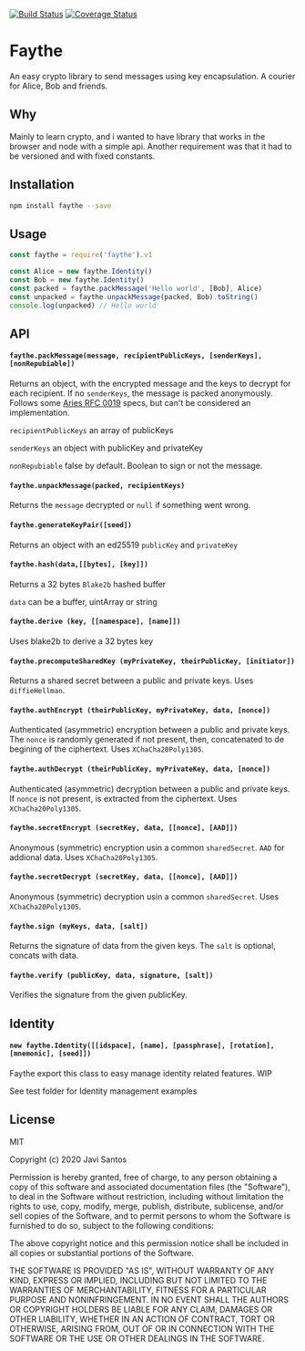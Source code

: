 [![Build Status](https://travis-ci.org/javisantos/faythe.svg?branch=master)](https://travis-ci.org/javisantos/faythe) [![Coverage Status](https://coveralls.io/repos/github/javisantos/faythe/badge.svg?branch=master)](https://coveralls.io/github/javisantos/faythe?branch=master)

# Faythe

An easy crypto library to send messages using key encapsulation. A courier for Alice, Bob and friends.

## Why

Mainly to learn crypto, and i wanted to have library that works in the browser and node with a simple api. Another requirement was that it had to be versioned and with fixed constants.

## Installation

```sh
npm install faythe --save
```

## Usage

```js
const faythe = require('faythe').v1

const Alice = new faythe.Identity()
const Bob = new faythe.Identity()
const packed = faythe.packMessage('Hello world', [Bob], Alice)
const unpacked = faythe.unpackMessage(packed, Bob).toString()
console.log(unpacked) // Hello world
```

## API

#### `faythe.packMessage(message, recipientPublicKeys, [senderKeys], [nonRepubiable])`

Returns an object, with the encrypted message and the keys to decrypt for each recipient. If no `senderKeys`, the message is packed anonymously. Follows some [Aries RFC 0019](https://github.com/hyperledger/aries-rfcs/blob/master/features/0019-encryption-envelope/README.md) specs, but can't be considered an implementation. 


`recipientPublicKeys` an array of publicKeys

`senderKeys` an object with publicKey and privateKey

`nonRepubiable` false by default. Boolean to sign or not the message. 


#### `faythe.unpackMessage(packed, recipientKeys)`

Returns the `message` decrypted or `null` if something went wrong.

#### `faythe.generateKeyPair([seed])`

Returns an object with an ed25519 `publicKey` and `privateKey` 

#### `faythe.hash(data,[[bytes], [key]])`

Returns a 32 bytes `Blake2b` hashed buffer 

`data` can be a buffer, uintArray or string

#### `faythe.derive (key, [[namespace], [name]])`

Uses blake2b to derive a 32 bytes key

#### `faythe.precomputeSharedKey (myPrivateKey, theirPublicKey, [initiator])`

Returns a shared secret between a public and private keys. Uses `diffieHellman`.

#### `faythe.authEncrypt (theirPublicKey, myPrivateKey, data, [nonce])`

Authenticated (asymmetric) encryption between a public and private keys. The `nonce` is randomly generated if not present, then, concatenated to de begining of the ciphertext. Uses `XChaCha20Poly1305`.

#### `faythe.authDecrypt (theirPublicKey, myPrivateKey, data, [nonce])`

Authenticated (asymmetric) decryption between a public and private keys. If `nonce` is not present, is extracted from the ciphertext. Uses `XChaCha20Poly1305`.

#### `faythe.secretEncrypt (secretKey, data, [[nonce], [AAD]])`

Anonymous (symmetric) encryption usin a common `sharedSecret`. `AAD` for addional data. Uses `XChaCha20Poly1305`.

#### `faythe.secretDecrypt (secretKey, data, [[nonce], [AAD]])`

Anonymous (symmetric) decryption usin a common `sharedSecret`. Uses `XChaCha20Poly1305`.

#### `faythe.sign (myKeys, data, [salt])`

Returns the signature of data from the given keys. The `salt` is optional, concats with data.

#### `faythe.verify (publicKey, data, signature, [salt])`

Verifies the signature from the given publicKey.

## Identity

#### `new faythe.Identity([[idspace], [name], [passphrase], [rotation], [mnemonic], [seed]])`

Faythe export this class to easy manage identity related features. WIP

See test folder for Identity management examples

## License

MIT

Copyright (c) 2020 Javi Santos

Permission is hereby granted, free of charge, to any person obtaining a copy
of this software and associated documentation files (the "Software"), to deal
in the Software without restriction, including without limitation the rights
to use, copy, modify, merge, publish, distribute, sublicense, and/or sell
copies of the Software, and to permit persons to whom the Software is
furnished to do so, subject to the following conditions:

The above copyright notice and this permission notice shall be included in all
copies or substantial portions of the Software.

THE SOFTWARE IS PROVIDED "AS IS", WITHOUT WARRANTY OF ANY KIND, EXPRESS OR
IMPLIED, INCLUDING BUT NOT LIMITED TO THE WARRANTIES OF MERCHANTABILITY,
FITNESS FOR A PARTICULAR PURPOSE AND NONINFRINGEMENT. IN NO EVENT SHALL THE
AUTHORS OR COPYRIGHT HOLDERS BE LIABLE FOR ANY CLAIM, DAMAGES OR OTHER
LIABILITY, WHETHER IN AN ACTION OF CONTRACT, TORT OR OTHERWISE, ARISING FROM,
OUT OF OR IN CONNECTION WITH THE SOFTWARE OR THE USE OR OTHER DEALINGS IN THE
SOFTWARE.
